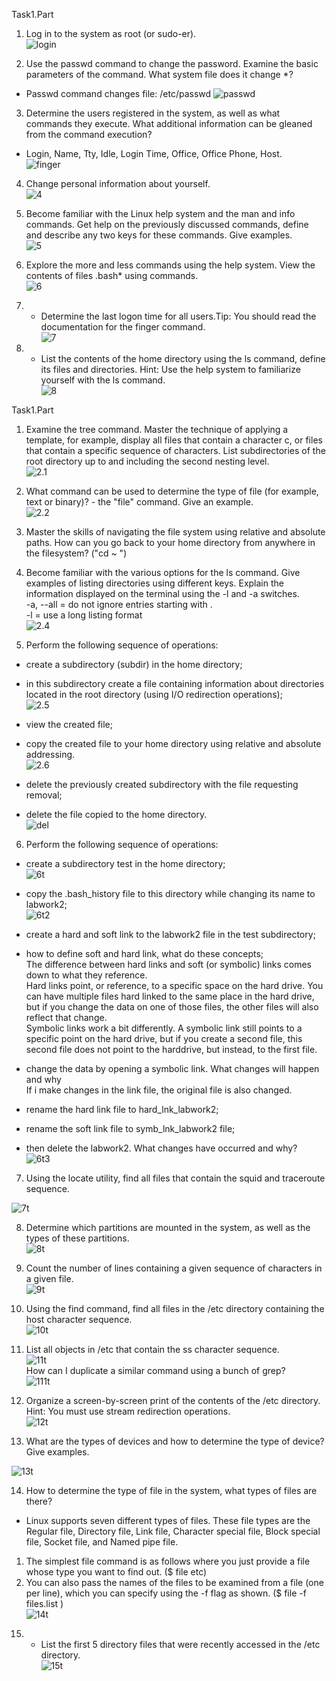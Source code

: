 Task1.Part  <br /> 
1) Log in to the system as root (or sudo-er).  <br /> 
![login](1.png) <br />

2) Use the passwd command to change the password. Examine the basic parameters
of the command. What system file does it change *? <br />
 - Passwd command changes file: /etc/passwd
 ![passwd](2.png) <br />

3) Determine the users registered in the system, as well as what commands they
execute. What additional information can be gleaned from the command execution?  <br />
- Login, Name, Tty, Idle, Login Time, Office, Office Phone, Host. <br />
![finger](3.png) <br /> 

4) Change personal information about yourself. <br />
![4](4.png) <br /> 

5) Become familiar with the Linux help system and the man and info commands.
Get help on the previously discussed commands, define and describe any two keys
for these commands. Give examples. <br />
![5](5.png) <br /> 

6) Explore the more and less commands using the help system. View the contents of
files .bash* using commands. <br />
![6](6.png) <br /> 


7) * Determine  the  last  logon  time  for  all  users.Tip:  You  should  read  the documentation for the finger command. <br />
![7](7.png) <br /> 

8) * List the contents of the home directory using the ls command, define its files
and directories. Hint: Use the help system to familiarize yourself with the ls
command. <br />
![8](8.png) <br /> 


Task1.Part <br />

1) Examine the tree command. Master the technique of applying a template, for
example, display all files that contain a character c, or files that contain a specific
sequence of characters. List subdirectories of the root directory up to and including
the second nesting level. <br />
 ![2.1](2.1.png) <br />

2) What command can be used to determine the type of file (for example, text or
binary)? - the "file" command. Give an example.  <br />
 ![2.2](2.2.png) <br />

3) Master the skills of navigating the file system using relative and absolute paths.
How can you go back to your home directory from anywhere in the filesystem? ("cd ~ ") <br />

4) Become familiar with the various options for the ls command. Give examples of
listing directories using different keys. Explain the information displayed on the
terminal using the -l and -a switches.  <br />
    -a, --all = do not ignore entries starting with . <br />
    -l = use a long listing format <br />
![2.4](2.4.png) <br />


5) Perform the following sequence of operations:  <br />

- create a subdirectory (subdir) in the home directory;  <br />

- in this subdirectory create a file containing information about directories located in
the root directory (using I/O redirection operations);  <br />
![2.5](2.5.png) <br />
- view the created file;  <br />

- copy the created file to your home directory using relative and absolute addressing.  <br />
![2.6](2.6.png) <br />
- delete the previously created subdirectory with the file requesting removal;  <br />
- delete the file copied to the home directory.  <br />
![del](del.png) <br />

6) Perform the following sequence of operations:  <br />

- create a subdirectory test in the home directory;  <br />
![6t](6t.png) <br />

- copy the .bash_history file to this directory while changing its name to
labwork2;  <br />
![6t2](6t2.png) <br />

- create a hard and soft link to the labwork2 file in the test subdirectory;  <br />

- how to define soft and hard link, what do these concepts; <br />
The difference between hard links and soft (or symbolic) links comes down to what they reference. <br />
Hard links point, or reference, to a specific space on the hard drive. You can have multiple files hard linked to the same place in the hard drive, but if you change the data on one of those files, the other files will also reflect that change. <br />
Symbolic links work a bit differently. A symbolic link still points to a specific point on the hard drive, but if you create a second file, this second file does not point to the harddrive, but instead, to the first file.<br />


- change the data by opening a symbolic link. What changes will happen and why  <br />
If i make changes in the link file, the original file is also changed.<br />

- rename the hard link file to hard_lnk_labwork2;  <br />
- rename the soft link file to symb_lnk_labwork2 file;  <br />
- then delete the labwork2. What changes have occurred and why?  <br />
![6t3](6t3.png) <br />

7) Using the locate utility, find all files that contain the squid and traceroute
sequence.  <br />

![7t](7t.png) <br />

8) Determine which partitions are mounted in the system, as well as the types of
these partitions.  <br />
![8t](8t.png) <br />

9) Count the number of lines containing a given sequence of characters in a given
file.  <br />
![9t](9t.png) <br />

10) Using the find command, find all files in the /etc directory containing the host
character sequence.  <br />
![10t](10t.png) <br />

11) List all objects in /etc that contain the ss character sequence. <br /> 
![11t](11t.png) <br />
How can I duplicate a similar command using a bunch of grep?  <br />
![111t](111t.png) <br />
12) Organize a screen-by-screen print of the contents of the /etc directory. Hint: You
must use stream redirection operations.  <br />
![12t](12t.png) <br />

13) What are the types of devices and how to determine the type of device? Give
examples.  <br />

![13t](13t.png) <br />

14) How to determine the type of file in the system, what types of files are there?  <br />
- Linux supports seven different types of files. These file types are the Regular file, Directory file, Link file, Character special file, Block special file, Socket file, and Named pipe file. <br />
1. The simplest file command is as follows where you just provide a file whose type you want to find out. ($ file etc)<br />
2. You can also pass the names of the files to be examined from a file (one per line), which you can specify using the -f flag as shown. ($ file -f files.list
) <br />
![14t](14t.png) <br />

15) * List the first 5 directory files that were recently accessed in the /etc directory.  <br />
![15t](15t.png) <br />

